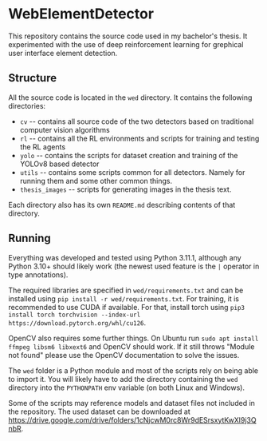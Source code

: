 # WebElementDetector

This repository contains the source code used in my bachelor's thesis. It experimented with the use of deep reinforcement learning for grephical user interface element detection.

## Structure

All the source code is located in the `wed` directory. It contains the following directories:

- `cv` -- contains all source code of the two detectors based on traditional computer vision algorithms
- `rl` -- contains all the RL environments and scripts for training and testing the RL agents
- `yolo` -- contains the scripts for dataset creation and training of the YOLOv8 based detector
- `utils` -- contains some scripts common for all detectors. Namely for running them and some other common things.
- `thesis_images` -- scripts for generating images in the thesis text.

Each directory also has its own `README.md` describing contents of that directory.

## Running

Everything was developed and tested using Python 3.11.1, although any Python 3.10+ should likely work (the newest used feature is the `|` operator in type annotations).

The required libraries are specified in `wed/requirements.txt` and can be installed using `pip install -r wed/requirements.txt`. For training, it is recommended to use CUDA if available. For that, install torch using `pip3 install torch torchvision --index-url https://download.pytorch.org/whl/cu126`.

OpenCV also requires some further things. On Ubuntu run `sudo apt install ffmpeg libsm6 libxext6` and OpenCV should work. If it still throws "Module not found" please use the OpenCV documentation to solve the issues.

The `wed` folder is a Python module and most of the scripts rely on being able to import it. You will likely have to add the directory containing the `wed` directory into the `PYTHONPATH` env variable (on both Linux and Windows).

Some of the scripts may reference models and dataset files not included in the repository. The used dataset can be downloaded at https://drive.google.com/drive/folders/1cNjcwM0rc8Wr9dESrsxytKwXl9j3QnbR.